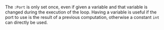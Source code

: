 The `:Port` is only set once, even if given a variable and that variable is changed during the execution of the loop.
Having a variable is useful if the port to use is the result of a previous computation, otherwise a constant `int` can directly be used.
